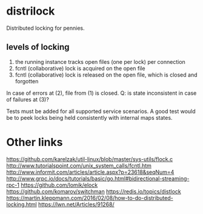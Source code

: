# distrilock
Distributed locking for pennies.

## levels of locking

1. the running instance tracks open files (one per lock) per connection
2. fcntl (collaborative) lock is acquired on the open file
3. fcntl (collaborative) lock is released on the open file, which is closed and forgotten

In case of errors at (2), file from (1) is closed.
Q: is state inconsistent in case of failures at (3)?

Tests must be added for all supported service scenarios.
A good test would be to peek locks being held consistently with internal maps states.

# Other links

https://github.com/karelzak/util-linux/blob/master/sys-utils/flock.c
http://www.tutorialspoint.com/unix_system_calls/fcntl.htm
http://www.informit.com/articles/article.aspx?p=23618&seqNum=4
http://www.grpc.io/docs/tutorials/basic/go.html#bidirectional-streaming-rpc-1
https://github.com/lomik/elock
https://github.com/komarov/switchman
https://redis.io/topics/distlock
https://martin.kleppmann.com/2016/02/08/how-to-do-distributed-locking.html
https://lwn.net/Articles/91268/
